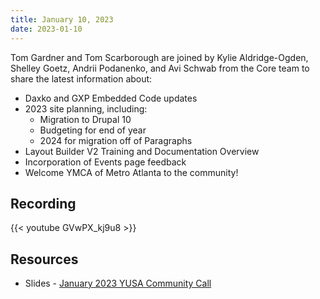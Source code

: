 ```yaml
---
title: January 10, 2023
date: 2023-01-10
---
```


Tom Gardner and Tom Scarborough are joined by Kylie Aldridge-Ogden, Shelley Goetz, Andrii Podanenko, and Avi Schwab from the Core team to share the latest information about:

*   Daxko and GXP Embedded Code updates
*   2023 site planning, including:
    *   Migration to Drupal 10
    *   Budgeting for end of year
    *   2024 for migration off of Paragraphs
*   Layout Builder V2 Training and Documentation Overview
*   Incorporation of Events page feedback
*   Welcome YMCA of Metro Atlanta to the community!

## Recording

{{< youtube GVwPX_kj9u8 >}}

## Resources

*   Slides - [January 2023 YUSA Community Call](</monthly-calls/decks/2023-01 YUSA Community Call.pdf>)

